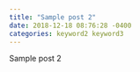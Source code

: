 ```yaml
---
title: "Sample post 2"
date: 2018-12-18 08:76:28 -0400
categories: keyword2 keyword3
---
```


Sample post 2
